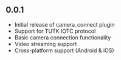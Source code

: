 ## 0.0.1

* Initial release of camera_connect plugin
* Support for TUTK IOTC protocol
* Basic camera connection functionality
* Video streaming support
* Cross-platform support (Android & iOS)
